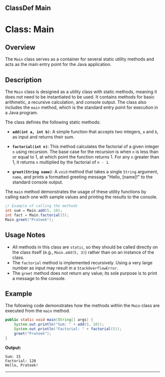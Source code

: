 ## ClassDef Main
# Class: Main

## Overview

The `Main` class serves as a container for several static utility methods and acts as the main entry point for the Java application.

## Description

The `Main` class is designed as a utility class with static methods, meaning it does not need to be instantiated to be used. It contains methods for basic arithmetic, a recursive calculation, and console output. The class also includes the `main` method, which is the standard entry point for execution in a Java program.

The class defines the following static methods:

- **`add(int a, int b)`**: A simple function that accepts two integers, `a` and `b`, as input and returns their sum.

- **`factorial(int n)`**: This method calculates the factorial of a given integer `n` using recursion. The base case for the recursion is when `n` is less than or equal to 1, at which point the function returns 1. For any `n` greater than 1, it returns `n` multiplied by the factorial of `n - 1`.

- **`greet(String name)`**: A `void` method that takes a single `String` argument, `name`, and prints a formatted greeting message "Hello, [name]!" to the standard console output.

The `main` method demonstrates the usage of these utility functions by calling each one with sample values and printing the results to the console.

```java
// Example of calling the methods
int sum = Main.add(5, 10);
int fact = Main.factorial(5);
Main.greet("Prateek");
```

## Usage Notes

- All methods in this class are `static`, so they should be called directly on the class itself (e.g., `Main.add(5, 3)`) rather than on an instance of the class.
- The `factorial` method is implemented recursively. Using a very large number as input may result in a `StackOverflowError`.
- The `greet` method does not return any value; its sole purpose is to print a message to the console.

## Example

The following code demonstrates how the methods within the `Main` class are executed from the `main` method.

```java
public static void main(String[] args) {
    System.out.println("Sum: " + add(5, 10));
    System.out.println("Factorial: " + factorial(5));
    greet("Prateek");
}
```

**Output:**

```
Sum: 15
Factorial: 120
Hello, Prateek!
```

***
